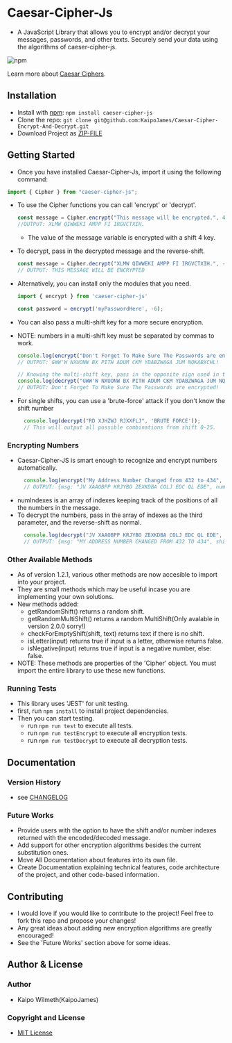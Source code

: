 # Caesar-Cipher-Js
 - A JavaScript Library that allows you to encrypt and/or decrypt your messages, passwords, and other texts. Securely send your data using the algorithms of caeser-cipher-js.

![npm](https://img.shields.io/npm/v/caeser-cipher-js?style=for-the-badge)

Learn more about [Caesar Ciphers](https://www.sciencedirect.com/topics/computer-science/caesar-cipher).
  
## Installation
 - Install with [npm](https://www.npmjs.com/): ``` npm install caeser-cipher-js ```
 - Clone the repo: ``` git clone git@github.com:KaipoJames/Caesar-Cipher-Encrypt-And-Decrypt.git ```
 - Download Project as [ZIP-FILE](https://github.com/KaipoJames/Caesar-Cipher-JS/archive/refs/heads/master.zip)

## Getting Started

 - Once you have installed Caesar-Cipher-Js, import it using the following command:
  ```js
  import { Cipher } from "caeser-cipher-js"; 
  ```
 - To use the Cipher functions you can call 'encrypt' or 'decrypt'.
    ``` js
    const message = Cipher.encrypt("This message will be encrypted.", 4);
    //OUTPUT: XLMW QIWWEKI AMPP FI IRGVCTXIH.
    ```
   - The value of the message variable is encrypted with a shift 4 key.
  
 - To decrypt, pass in the decrypted message and the reverse-shift.
    ``` js
    const message = Cipher.decrypt("XLMW QIWWEKI AMPP FI IRGVCTXIH.", -4); 
    // OUTPUT: THIS MESSAGE WILL BE ENCRYPTED
    ```

 - Alternatively, you can install only the modules that you need.

   ```js
   import { encrypt } from 'caeser-cipher-js'
   
   const password = encrypt('myPasswordHere', -6);
   ```

 - You can also pass a multi-shift key for a more secure encryption.
 - NOTE: numbers in a multi-shift key must be separated by commas to work.
   ```js
   console.log(encrypt("Don't Forget To Make Sure The Passwords are encrypted!", '3,8,9'));
   // OUTPUT: GWW'W NXUONW BX PITH ADUM CKM YDABZWAGA JUM NQKABXCHL!

   // Knowing the multi-shift key, pass in the opposite sign used in the encryption.
   console.log(decrypt("GWW'W NXUONW BX PITH ADUM CKM YDABZWAGA JUM NQKABXCHL!", '-3,-8,-9'));
   // OUTPUT: Don't Forget To Make Sure The Passwords are encrypted!
   ```

  - For single shifts, you can use a 'brute-force' attack if you don't know the shift number
    ```js
      console.log(decrypt("RD XJHZWJ RJXXFLJ", 'BRUTE FORCE'));
      // This will output all possible combinations from shift 0-25.
    ```

### Encrypting Numbers
 - Caesar-Cipher-JS is smart enough to recognize and encrypt numbers automatically.
    ```js
      console.log(encrypt("My Address Number Changed from 432 to 434", -3));
      // OUTPUT: {msg: "JV XAAOBPP KRJYBO ZEXKDBA COLJ EDC QL EDE", numIndexes: [31, 32, 33, 38, 39, 40], shift: -3}
    ```
 - numIndexes is an array of indexes keeping track of the positions of all the numbers in the message.
 - To decrypt the numbers, pass in the array of indexes as the third parameter, and the reverse-shift as normal.
    ```js
      console.log(decrypt("JV XAAOBPP KRJYBO ZEXKDBA COLJ EDC QL EDE", 3, [31, 32, 33, 38, 39, 40]))
      // OUTPUT: {msg: "MY ADDRESS NUMBER CHANGED FROM 432 TO 434", shift: 3}
    ```

### Other Available Methods
 - As of version 1.2.1, various other methods are now accesible to import into your project.
 - They are small methods which may be useful incase you are implementing your own solutions.
 -  New methods added:
    - getRandomShift() returns a random shift.
    - getRandomMultiShift() returns a random MultiShift(Only avalable in version 2.0.0 sorry!)
    - checkForEmptyShift(shift, text) returns text if there is no shift.
    - isLetter(input) returns true if input is a letter, otherwise returns false.
    - isNegative(input) returns true if input is a negative number, else: false.
  - NOTE: These methods are properties of the 'Cipher' object. You must import the entire library to use these new functions.

### Running Tests
 - This library uses 'JEST' for unit testing.
 - first, run ``` npm install ``` to install project dependencies.
 - Then you can start testing.
   - run ``` npm run test ``` to execute all tests.
   - run ``` npm run testEncrypt ``` to execute all encryption tests.
   - run ``` npm run testDecrypt ``` to execute all decryption tests.


## Documentation 

### Version History
 - see [CHANGELOG](https://github.com/KaipoJames/Caesar-Cipher-JS/blob/master/CHANGELOG.md)

### Future Works
  - Provide users with the option to have the shift and/or number indexes returned with the encoded/decoded message.
  - Add support for other encryption algorithms besides the current substitution ones.
  - Move All Documentation about features into its own file. 
  - Create Documentation explaining technical features, code architecture of the project, and other code-based information.

## Contributing
 - I would love if you would like to contribute to the project! Feel free to fork this repo and propose your changes!
 - Any great ideas about adding new encryption algorithms are greatly encouraged! 
 - See the 'Future Works' section above for some ideas.


## Author & License

### Author
 - Kaipo Wilmeth(KaipoJames)

### Copyright and License
 - [MIT License](LICENSE.txt)

